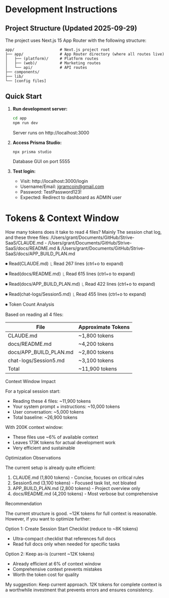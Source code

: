 # Development Instructions

## Project Structure (Updated 2025-09-29)

The project uses Next.js 15 App Router with the following structure:

```
app/                    # Next.js project root
├── app/                # App Router directory (where all routes live)
│   ├── (platform)/     # Platform routes
│   ├── (web)/          # Marketing routes
│   └── api/            # API routes
├── components/
├── lib/
└── [config files]
```

## Quick Start

1. **Run development server:**
   ```bash
   cd app
   npm run dev
   ```
   Server runs on http://localhost:3000

2. **Access Prisma Studio:**
   ```bash
   npx prisma studio
   ```
   Database GUI on port 5555

3. **Test login:**
   - Visit: http://localhost:3000/login
   - Username/Email: jgramcoin@gmail.com
   - Password: TestPassword123!
   - Expected: Redirect to dashboard as ADMIN user


# Tokens & Context Window #

How many tokens does it take to read 4 files? Mainly The session chat log, and these three files: 
/Users/grant/Documents/GitHub/Strive-SaaS/CLAUDE.md - /Users/grant/Documents/GitHub/Strive-SaaS/docs/README.md & 
/Users/grant/Documents/GitHub/Strive-SaaS/docs/APP_BUILD_PLAN.md 

⏺ Read(CLAUDE.md)
  ⎿  Read 267 lines (ctrl+o to expand)

⏺ Read(docs/README.md)
  ⎿  Read 615 lines (ctrl+o to expand)

⏺ Read(docs/APP_BUILD_PLAN.md)
  ⎿  Read 422 lines (ctrl+o to expand)

⏺ Read(chat-logs/Session5.md)
  ⎿  Read 455 lines (ctrl+o to expand)

⏺ Token Count Analysis

  Based on reading all 4 files:

  | File                   | Approximate Tokens |
  |------------------------|--------------------|
  | CLAUDE.md              | ~1,800 tokens      |
  | docs/README.md         | ~4,200 tokens      |
  | docs/APP_BUILD_PLAN.md | ~2,800 tokens      |
  | chat-logs/Session5.md  | ~3,100 tokens      |
  | Total                  | ~11,900 tokens     |

  Context Window Impact

  For a typical session start:
  - Reading these 4 files: ~11,900 tokens
  - Your system prompt + instructions: ~10,000 tokens
  - User conversation: ~5,000 tokens
  - Total baseline: ~26,900 tokens

  With 200K context window:
  - These files use ~6% of available context
  - Leaves 173K tokens for actual development work
  - Very efficient and sustainable

  Optimization Observations

  The current setup is already quite efficient:

  1. CLAUDE.md (1,800 tokens) - Concise, focuses on critical rules
  2. Session5.md (3,100 tokens) - Focused task list, not bloated
  3. APP_BUILD_PLAN.md (2,800 tokens) - Project overview only
  4. docs/README.md (4,200 tokens) - Most verbose but comprehensive

  Recommendation

  The current structure is good. ~12K tokens for full context is reasonable. However, if you want to optimize further:

  Option 1: Create Session Start Checklist (reduce to ~8K tokens)
  - Ultra-compact checklist that references full docs
  - Read full docs only when needed for specific tasks

  Option 2: Keep as-is (current ~12K tokens)
  - Already efficient at 6% of context window
  - Comprehensive context prevents mistakes
  - Worth the token cost for quality

  My suggestion: Keep current approach. 12K tokens for complete context is a worthwhile investment that prevents errors and ensures consistency.